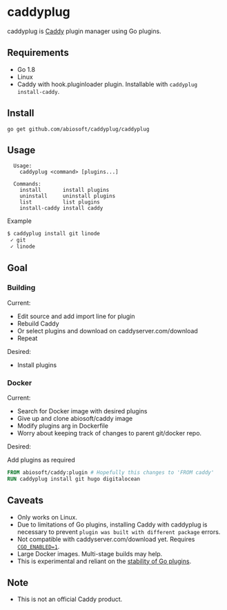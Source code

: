 caddyplug
=========

caddyplug is [Caddy](https://caddyserver.com) plugin manager using Go plugins.

## Requirements
* Go 1.8
* Linux
* Caddy with hook.pluginloader plugin. Installable with `caddyplug install-caddy`.

## Install
```
go get github.com/abiosoft/caddyplug/caddyplug
```

## Usage
```
  Usage:
    caddyplug <command> [plugins...]

  Commands:
    install       install plugins
    uninstall     uninstall plugins
    list          list plugins
    install-caddy install caddy
```

Example
```sh
$ caddyplug install git linode
 ✓ git
 ✓ linode
```

## Goal
### Building
Current: 
* Edit source and add import line for plugin
* Rebuild Caddy
* Or select plugins and download on caddyserver.com/download
* Repeat

Desired:
* Install plugins

### Docker
Current:
* Search for Docker image with desired plugins
* Give up and clone abiosoft/caddy image
* Modify plugins arg in Dockerfile
* Worry about keeping track of changes to parent git/docker repo.

Desired:

Add plugins as required
```Dockerfile
FROM abiosoft/caddy:plugin # Hopefully this changes to 'FROM caddy'
RUN caddyplug install git hugo digitalocean
```

## Caveats
* Only works on Linux.
* Due to limitations of Go plugins, installing Caddy with caddyplug is necessary to prevent `plugin was built with different package` errors.
* Not compatible with caddyserver.com/download yet. Requires [`CGO_ENABLED=1`](https://github.com/golang/go/issues/19569).
* Large Docker images. Multi-stage builds may help.
* This is experimental and reliant on the [stability of Go plugins](https://github.com/golang/go/issues?utf8=%E2%9C%93&q=is%3Aissue%20is%3Aopen%20plugins).

## Note
* This is not an official Caddy product.
